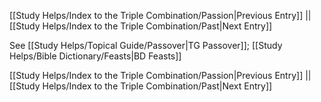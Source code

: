[[Study Helps/Index to the Triple Combination/Passion|Previous Entry]]  ||  [[Study Helps/Index to the Triple Combination/Past|Next Entry]]

 See [[Study Helps/Topical Guide/Passover|TG Passover]]; [[Study Helps/Bible Dictionary/Feasts|BD Feasts]]

[[Study Helps/Index to the Triple Combination/Passion|Previous Entry]]  ||  [[Study Helps/Index to the Triple Combination/Past|Next Entry]]